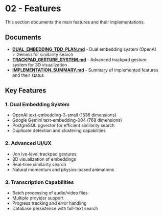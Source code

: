 # 02 - Features

This section documents the main features and their implementations.

## Documents

- **[DUAL_EMBEDDING_TDD_PLAN.md](DUAL_EMBEDDING_TDD_PLAN.md)** - Dual embedding system (OpenAI + Gemini) for similarity search
- **[TRACKPAD_GESTURE_SYSTEM.md](TRACKPAD_GESTURE_SYSTEM.md)** - Advanced trackpad gesture system for 3D visualization
- **[IMPLEMENTATION_SUMMARY.md](IMPLEMENTATION_SUMMARY.md)** - Summary of implemented features and their status

## Key Features

### 1. Dual Embedding System
- OpenAI text-embedding-3-small (1536 dimensions)
- Google Gemini text-embedding-004 (768 dimensions)
- PostgreSQL pgvector for efficient similarity search
- Duplicate detection and clustering capabilities

### 2. Advanced UI/UX
- Jon Ive-level trackpad gestures
- 3D visualization of embeddings
- Real-time similarity search
- Natural momentum and physics-based animations

### 3. Transcription Capabilities
- Batch processing of audio/video files
- Multiple provider support
- Progress tracking and error handling
- Database persistence with full-text search
